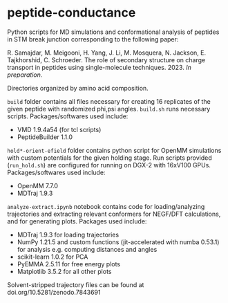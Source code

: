 # peptide-conductance
Python scripts for MD simulations and conformational analysis of peptides in STM break junction corresponding to the following paper:

R. Samajdar, M. Meigooni, H. Yang, J. Li, M. Mosquera, N. Jackson, E. Tajkhorshid, C. Schroeder. The role of secondary structure on charge transport in peptides using single-molecule techniques. 2023. *In preparation.*



Directories organized by amino acid composition. 


`build` folder contains all files necessary for creating 16 replicates of the given peptide with randomized phi,psi angles. `build.sh` runs necessary scripts. Packages/softwares used include:
 - VMD 1.9.4a54 (for tcl scripts)
 - PeptideBuilder 1.1.0


`hold*-orient-efield` folder contains python script for OpenMM simulations with custom potentials for the given holding stage. Run scripts provided (`run_hold.sh`) are configured for running on DGX-2 with 16xV100 GPUs. Packages/softwares used include:
 - OpenMM 7.7.0
 - MDTraj 1.9.3


`analyze-extract.ipynb` notebook contains code for loading/analyzing trajectories and extracting relevant conformers for NEGF/DFT calculations, and for generating plots. Packages used include:
 - MDTraj 1.9.3 for loading trajectories
 - NumPy 1.21.5 and custom functions (jit-accelerated with numba 0.53.1) for analysis e.g. computing distances and angles
 - scikit-learn 1.0.2 for PCA
 - PyEMMA 2.5.11 for free energy plots
 - Matplotlib 3.5.2 for all other plots


Solvent-stripped trajectory files can be found at doi.org/10.5281/zenodo.7843691
